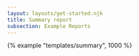 ```yaml
---
layout: layouts/get-started.njk
title: Summary report
subsection: Example Reports
---
```


{% example "templates/summary", 1000 %}
